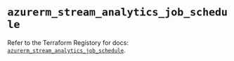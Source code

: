 # `azurerm_stream_analytics_job_schedule`

Refer to the Terraform Registory for docs: [`azurerm_stream_analytics_job_schedule`](https://www.terraform.io/docs/providers/azurerm/r/stream_analytics_job_schedule).
